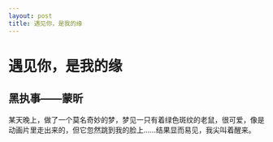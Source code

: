 ```yaml
---
layout: post
title: 遇见你，是我的缘
---
```


# 遇见你，是我的缘

## 黑执事——蒙昕

某天晚上，做了一个莫名奇妙的梦，梦见一只有着绿色斑纹的老鼠，很可爱，像是动画片里走出来的，但它忽然跳到我的脸上……结果显而易见，我尖叫着醒来。
